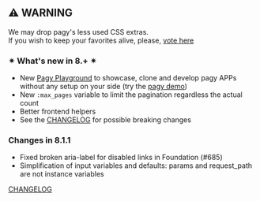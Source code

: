 ## ⚠ WARNING

We may drop pagy's less used CSS extras.<br>
If you wish to keep your favorites alive, please, [vote here](https://github.com/ddnexus/pagy/discussions/categories/survey)

### ✴ What's new in 8.+ ✴

- New [Pagy Playground](https://ddnexus.github.io/pagy/playground/) to showcase, clone and develop pagy APPs without any setup on
  your side (try the [pagy demo](https://ddnexus.github.io/pagy/playground.md#3-demo-app))
- New `:max_pages` variable to limit the pagination regardless the actual count
- Better frontend helpers
- See the [CHANGELOG](https://ddnexus.github.io/pagy/changelog) for possible breaking changes

### Changes in 8.1.1

<!-- changes start -->
- Fixed broken aria-label for disabled links in Foundation (#685)
- Simplification of input variables and defaults: params and request_path are not instance variables
<!-- changes end -->

[CHANGELOG](https://ddnexus.github.io/pagy/changelog)
